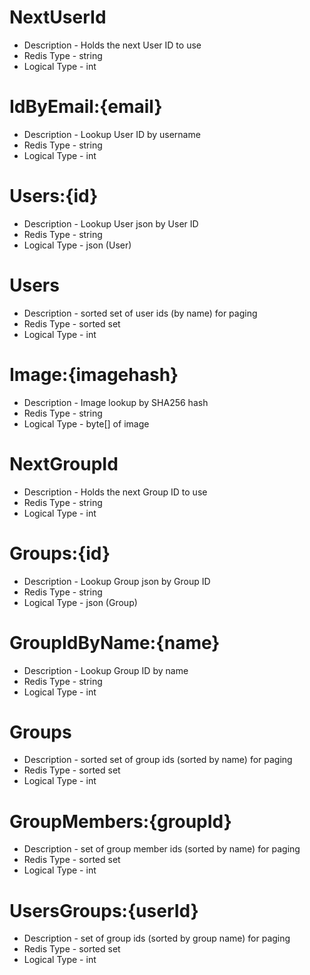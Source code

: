 # NextUserId
* Description - Holds the next User ID to use
* Redis Type - string
* Logical Type - int

# IdByEmail:{email}
* Description - Lookup User ID by username
* Redis Type - string
* Logical Type - int

# Users:{id}
* Description - Lookup User json by User ID
* Redis Type - string
* Logical Type - json (User)

# Users
* Description - sorted set of user ids (by name) for paging
* Redis Type - sorted set
* Logical Type - int

# Image:{imagehash}
* Description - Image lookup by SHA256 hash
* Redis Type - string
* Logical Type - byte[] of image



# NextGroupId
* Description - Holds the next Group ID to use
* Redis Type - string
* Logical Type - int

# Groups:{id}
* Description - Lookup Group json by Group ID
* Redis Type - string
* Logical Type - json (Group)

# GroupIdByName:{name}
* Description - Lookup Group ID by name
* Redis Type - string
* Logical Type - int

# Groups
* Description - sorted set of group ids (sorted by name) for paging
* Redis Type - sorted set
* Logical Type - int

# GroupMembers:{groupId}
* Description - set of group member ids (sorted by name) for paging
* Redis Type - sorted set
* Logical Type - int

# UsersGroups:{userId}
* Description - set of group ids (sorted by group name) for paging
* Redis Type - sorted set
* Logical Type - int